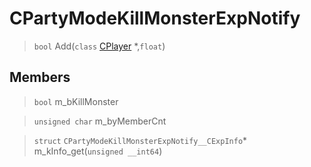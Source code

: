 # CPartyModeKillMonsterExpNotify
 
> `bool` Add(`class` [CPlayer](lua/classes/CPlayer.md) *,`float`)
 
## Members
 
> `bool` m_bKillMonster
 
> `unsigned char` m_byMemberCnt
 
> `struct` `CPartyModeKillMonsterExpNotify__CExpInfo`* m_kInfo_get(`unsigned __int64`)
 
